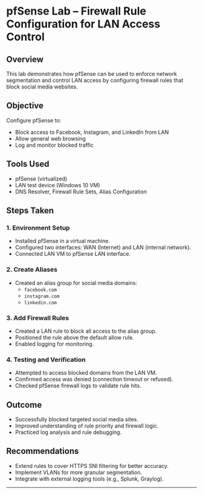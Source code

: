 # pfSense Lab – Firewall Rule Configuration for LAN Access Control

## Overview
This lab demonstrates how pfSense can be used to enforce network segmentation and control LAN access by configuring firewall rules that block social media websites.

## Objective
Configure pfSense to:
- Block access to Facebook, Instagram, and LinkedIn from LAN
- Allow general web browsing
- Log and monitor blocked traffic

## Tools Used
- pfSense (virtualized)
- LAN test device (Windows 10 VM)
- DNS Resolver, Firewall Rule Sets, Alias Configuration

## Steps Taken

### 1. Environment Setup
- Installed pfSense in a virtual machine.
- Configured two interfaces: WAN (Internet) and LAN (internal network).
- Connected LAN VM to pfSense LAN interface.

### 2. Create Aliases
- Created an alias group for social media domains:
  - `facebook.com`
  - `instagram.com`
  - `linkedin.com`

### 3. Add Firewall Rules
- Created a LAN rule to block all access to the alias group.
- Positioned the rule above the default allow rule.
- Enabled logging for monitoring.

### 4. Testing and Verification
- Attempted to access blocked domains from the LAN VM.
- Confirmed access was denied (connection timeout or refused).
- Checked pfSense firewall logs to validate rule hits.

## Outcome
- Successfully blocked targeted social media sites.
- Improved understanding of rule priority and firewall logic.
- Practiced log analysis and rule debugging.

## Recommendations
- Extend rules to cover HTTPS SNI filtering for better accuracy.
- Implement VLANs for more granular segmentation.
- Integrate with external logging tools (e.g., Splunk, Graylog).

---

